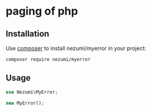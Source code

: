paging of php
====

## Installation

Use [composer](http://getcomposer.org) to install nezumi/myerror in your project:
```
composer require nezumi/myerror
```


## Usage
```php
use Nezumi\MyError;

new MyError();

```

